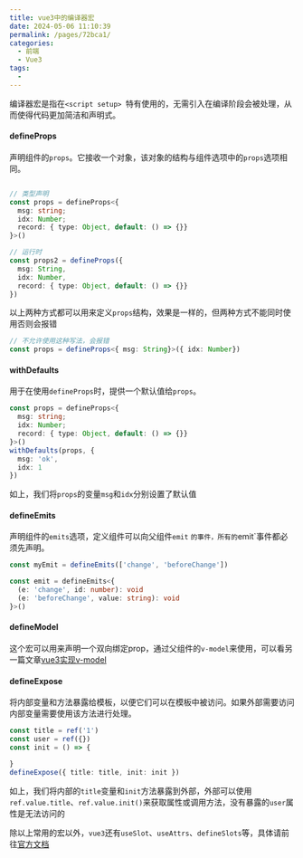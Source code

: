 ```yaml
---
title: vue3中的编译器宏
date: 2024-05-06 11:10:39
permalink: /pages/72bca1/
categories:
  - 前端
  - Vue3
tags:
  - 
---
```

编译器宏是指在`<script setup> `特有使用的，无需引入在编译阶段会被处理，从而使得代码更加简洁和声明式。

#### defineProps
声明组件的`props`。它接收一个对象，该对象的结构与组件选项中的`props`选项相同。
```ts

// 类型声明
const props = defineProps<{
  msg: string;
  idx: Number;
  record: { type: Object, default: () => {}}
}>()

// 运行时
const props2 = defineProps({
  msg: String,
  idx: Number,
  record: { type: Object, default: () => {}}
})
```
以上两种方式都可以用来定义`props`结构，效果是一样的，但两种方式不能同时使用否则会报错
```ts
// 不允许使用这种写法，会报错
const props = defineProps<{ msg: String}>({ idx: Number})
```

#### withDefaults
用于在使用`defineProps`时，提供一个默认值给`props`。
```ts
const props = defineProps<{
  msg: string;
  idx: Number;
  record: { type: Object, default: () => {}}
}>()
withDefaults(props, {
  msg: 'ok',
  idx: 1
})
```
如上，我们将`props`的变量`msg`和`idx`分别设置了默认值

#### defineEmits
声明组件的`emits`选项，定义组件可以向父组件`emit` `的事件，所有的`emit`事件都必须先声明。
```ts
const myEmit = defineEmits(['change', 'beforeChange'])

const emit = defineEmits<{
  (e: 'change', id: number): void
  (e: 'beforeChange', value: string): void
}>()
```


#### defineModel
这个宏可以用来声明一个双向绑定prop，通过父组件的`v-model`来使用，可以看另一篇文章[vue3实现v-model](/pages/066c4e/)

#### defineExpose
将内部变量和方法暴露给模板，以便它们可以在模板中被访问。如果外部需要访问内部变量需要使用该方法进行处理。
```ts
const title = ref('1')
const user = ref({})
const init = () => {

}
defineExpose({ title: title, init: init })
```
如上，我们将内部的`title`变量和`init`方法暴露到外部，外部可以使用`ref.value.title`、`ref.value.init()`来获取属性或调用方法，没有暴露的`user`属性是无法访问的


除以上常用的宏以外，`vue3`还有`useSlot`、`useAttrs`、`defineSlots`等，具体请前往[官方文档](https://cn.vuejs.org/api/sfc-script-setup.html#defineprops-defineemits)
